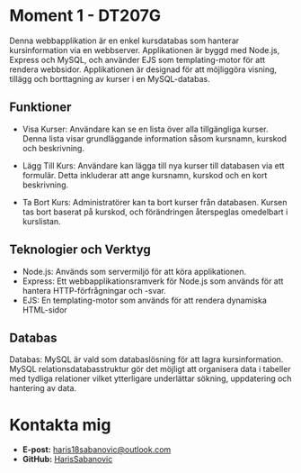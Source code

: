 # Moment 1 - DT207G
Denna webbapplikation är en enkel kursdatabas som hanterar kursinformation via en webbserver. Applikationen är byggd med Node.js, Express och MySQL, och använder EJS som templating-motor för att rendera webbsidor. Applikationen är designad för att möjliggöra visning, tillägg och borttagning av kurser i en MySQL-databas.

## Funktioner
* Visa Kurser: Användare kan se en lista över alla tillgängliga kurser. Denna lista visar grundläggande information såsom kursnamn, kurskod och beskrivning.

* Lägg Till Kurs: Användare kan lägga till nya kurser till databasen via ett formulär. Detta inkluderar att ange kursnamn, kurskod och en kort beskrivning.

* Ta Bort Kurs: Administratörer kan ta bort kurser från databasen. Kursen tas bort baserat på kurskod, och förändringen återspeglas omedelbart i kurslistan.

## Teknologier och Verktyg

* Node.js: Används som servermiljö för att köra applikationen.
* Express: Ett webbapplikationsramverk för Node.js som används för att hantera HTTP-förfrågningar och -svar.
* EJS: En templating-motor som används för att rendera dynamiska HTML-sidor

## Databas
Databas: MySQL är vald som databaslösning för att lagra kursinformation. MySQL
relationsdatabasstruktur gör det möjligt att organisera data i tabeller med tydliga relationer vilket ytterligare underlättar sökning, uppdatering och hantering av data.

# Kontakta mig

- **E-post:** [haris18sabanovic@outlook.com](mailto:haris18sabanovic@outlook.com)
- **GitHub:** [HarisSabanovic](https://github.com/HarisSabanovic)


